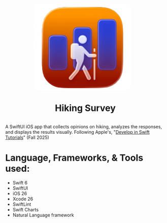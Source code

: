 <div align="center">
  <img src="https://github.com/OGSarah/HikingSurvey/blob/391b3708580d9208cdde509c6a679f86b983e076/AppIcon_screenshot.png" width="300" style="border: 3px solid white; border-radius: 15px; vertical-align: middle; margin-right: 20px;">
  <h1 style="display: inline-block; vertical-align: middle;">Hiking Survey</h1>
</div>

A SwiftUI iOS app that collects opinions on hiking, analyzes the responses, and displays the results visually. Following Apple's, "[Develop in Swift Tutorials](https://developer.apple.com/tutorials/develop-in-swift/analyze-sentiment-in-text)" (Fall 2025) 

# Language, Frameworks, & Tools used:
- Swift 6
- SwiftUI
- iOS 26
- Xcode 26
- SwiftLint
- Swift Charts
- Natural Language framework
